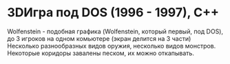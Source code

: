 # 3DИгра под DOS (1996 - 1997), C++

Wolfenstein - подобная графика (Wolfenstein, который первый, под DOS), 
до 3 игроков на одном комьютере (экран делится на 3 части)
Несколько разнообразных видов оружия, несколько видов монстров.
Некоторые коридоры завалены песком, их можно откапывать.
